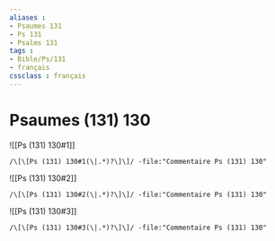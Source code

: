 ```yaml
---
aliases : 
- Psaumes 131
- Ps 131
- Psalms 131
tags : 
- Bible/Ps/131
- français
cssclass : français
---
```


# Psaumes (131) 130

![[Ps (131) 130#1]]

```query
/\[\[Ps (131) 130#1(\|.*)?\]\]/ -file:"Commentaire Ps (131) 130"
```

![[Ps (131) 130#2]]

```query
/\[\[Ps (131) 130#2(\|.*)?\]\]/ -file:"Commentaire Ps (131) 130"
```

![[Ps (131) 130#3]]

```query
/\[\[Ps (131) 130#3(\|.*)?\]\]/ -file:"Commentaire Ps (131) 130"
```

